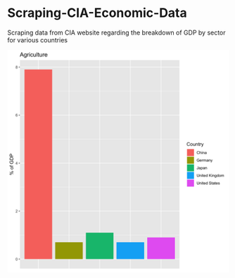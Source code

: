 # Scraping-CIA-Economic-Data
Scraping data from CIA website regarding the breakdown of GDP by sector for various countries

![Screenshot](agriculture.png)

